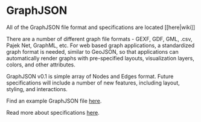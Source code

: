 GraphJSON
=========

All of the GraphJSON file format and specifications are located [[here|wiki]]

There are a number of different graph file formats - GEXF, GDF, GML, .csv, Pajek Net, GraphML, etc.  For web based graph applications, a standardized graph format is needed, similar to GeoJSON, so that applications can automatically render graphs with pre-specified layouts, visualization layers, colors, and other attributes.

GraphJSON v0.1 is simple array of Nodes and Edges format.  Future specifications will include a number of new features, including layout, styling, and interactions.

Find an example GraphJSON file [here](examples/data/bacon.json).

Read more about specifications [here](https://github.com/GraphAlchemist/GraphJSON/wiki/GraphJSON-v0.1-Specifications).
